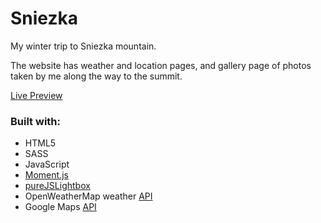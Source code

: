 # Sniezka

My winter trip to Sniezka mountain.

The website has weather and location pages, and gallery page of photos taken by me along the way to the summit.

[Live Preview](https://mariusjagminas.github.io/Sniezka/)

### Built with:

- HTML5
- SASS
- JavaScript
- [Moment.js](https://momentjs.com/)
- [pureJSLightbox](https://github.com/dianadi09/pureJSLightbox)
- OpenWeatherMap weather [API](https://openweathermap.org/api)
- Google Maps [API](https://developers.google.com/maps/documentation/)


